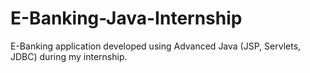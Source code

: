 # E-Banking-Java-Internship
E-Banking application developed using Advanced Java (JSP, Servlets, JDBC) during my internship.
